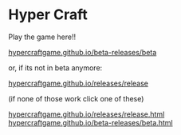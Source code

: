 # Hyper Craft

Play the game here!!

[hypercraftgame.github.io/beta-releases/beta](https://hypercraftgame.github.io/beta-releases/beta)

or, if its not in beta anymore:

[hypercraftgame.github.io/releases/release](https://hypercraftgame.github.io/releases/release)


(if none of those work click one of these)

[hypercraftgame.github.io/releases/release.html](https://hypercraftgame.github.io/releases/release.html)
[hypercraftgame.github.io/beta-releases/beta.html](https://hypercraftgame.github.io/beta-releases/beta.html)
